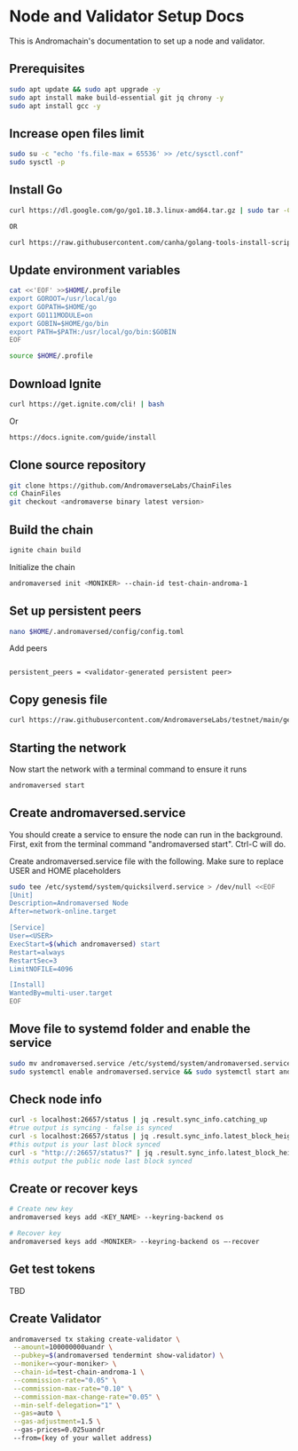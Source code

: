 # Node and Validator Setup Docs

This is Andromachain's documentation to set up a node and validator.

## Prerequisites

```bash
sudo apt update && sudo apt upgrade -y
sudo apt install make build-essential git jq chrony -y
sudo apt install gcc -y
```

## Increase open files limit

```bash
sudo su -c "echo 'fs.file-max = 65536' >> /etc/sysctl.conf"
sudo sysctl -p
```

## Install Go

```bash
curl https://dl.google.com/go/go1.18.3.linux-amd64.tar.gz | sudo tar -C/usr/local -zxvf

OR

curl https://raw.githubusercontent.com/canha/golang-tools-install-script/master/goinstall.sh | bash
```

## Update environment variables

```bash
cat <<'EOF' >>$HOME/.profile
export GOROOT=/usr/local/go
export GOPATH=$HOME/go
export GO111MODULE=on
export GOBIN=$HOME/go/bin
export PATH=$PATH:/usr/local/go/bin:$GOBIN
EOF
```

```bash
source $HOME/.profile
```

## Download Ignite

```bash
curl https://get.ignite.com/cli! | bash
```

Or

```bash
https://docs.ignite.com/guide/install
```

## Clone source repository

```bash
git clone https://github.com/AndromaverseLabs/ChainFiles
cd ChainFiles
git checkout <andromaverse binary latest version>
```

## Build the chain

```bash
ignite chain build
```

Initialize the chain

```bash
andromaversed init <MONIKER> --chain-id test-chain-androma-1
```

## Set up persistent peers

```bash
nano $HOME/.andromaversed/config/config.toml
```

Add peers

```

persistent_peers = <validator-generated persistent peer>
```

## Copy genesis file

```bash
curl https://raw.githubusercontent.com/AndromaverseLabs/testnet/main/genesis.json > ~/.andromaversed/config/genesis.json
```

## Starting the network

Now start the network with a terminal command to ensure it runs

```bash
andromaversed start
```

## Create andromaversed.service

You should create a service to ensure the node can run in the background. First, exit from the terminal command "andromaversed start". Ctrl-C will do.

Create andromaversed.service file with the following. Make sure to replace USER and HOME placeholders

```bash
sudo tee /etc/systemd/system/quicksilverd.service > /dev/null <<EOF  
[Unit]
Description=Andromaversed Node
After=network-online.target

[Service]
User=<USER>
ExecStart=$(which andromaversed) start
Restart=always
RestartSec=3
LimitNOFILE=4096

[Install]
WantedBy=multi-user.target
EOF
```

## Move file to systemd folder and enable the service

```bash
sudo mv andromaversed.service /etc/systemd/system/andromaversed.service
sudo systemctl enable andromaversed.service && sudo systemctl start andromaversed.service
```

## Check node info

```bash
curl -s localhost:26657/status | jq .result.sync_info.catching_up
#true output is syncing - false is synced
curl -s localhost:26657/status | jq .result.sync_info.latest_block_height
#this output is your last block synced
curl -s "http://:26657/status?" | jq .result.sync_info.latest_block_height
#this output the public node last block synced
```

## Create or recover keys

```bash
# Create new key
andromaversed keys add <KEY_NAME> --keyring-backend os
```

```bash
# Recover key
andromaversed keys add <MONIKER> --keyring-backend os —-recover
```

## Get test tokens

TBD

## Create Validator

```bash
andromaversed tx staking create-validator \
 --amount=100000000uandr \
 --pubkey=$(andromaversed tendermint show-validator) \
 --moniker=<your-moniker> \
 --chain-id=test-chain-androma-1 \
 --commission-rate="0.05" \
 --commission-max-rate="0.10" \
 --commission-max-change-rate="0.05" \
 --min-self-delegation="1" \
 --gas=auto \
 --gas-adjustment=1.5 \ 
 --gas-prices=0.025uandr
 --from=(key of your wallet address)
```
